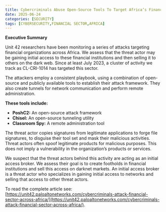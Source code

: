 ```yaml
---
title: Cybercriminals Abuse Open-Source Tools To Target Africa’s Financial Sector
date: 2025-06-24
categories: [SECURITY]
tags: [CYBERSECURITY,FINANCIAL SECTOR,AFRICA]
---
```


**Executive Summary**

Unit 42 researchers have been monitoring a series of attacks targeting financial organizations across Africa. We assess that the threat actor may be gaining initial access to these financial institutions and then selling it to others on the dark web. Since at least July 2023, a cluster of activity we track as CL-CRI-1014 has targeted this sector.

The attackers employ a consistent playbook, using a combination of open-source and publicly available tools to establish their attack framework. They also create tunnels for network communication and perform remote administration.

**These tools include:**
- **PoshC2:** An open-source attack framework  
- **Chisel:** An open-source tunneling utility  
- **Classroom Spy:** A remote administration tool  

The threat actor copies signatures from legitimate applications to forge file signatures, to disguise their tool set and mask their malicious activities. Threat actors often spoof legitimate products for malicious purposes. This does not imply a vulnerability in the organization’s products or services.

We suspect that the threat actors behind this activity are acting as an initial access broker. We assess their goal is to create footholds in financial institutions and sell this access on darknet markets. An initial access broker is a threat actor who specializes in gaining initial access to networks and selling that access to other threat actors.

To read the complete article see: [https://unit42.paloaltonetworks.com/cybercriminals-attack-financial-sector-across-africa/](https://unit42.paloaltonetworks.com/cybercriminals-attack-financial-sector-across-africa/).